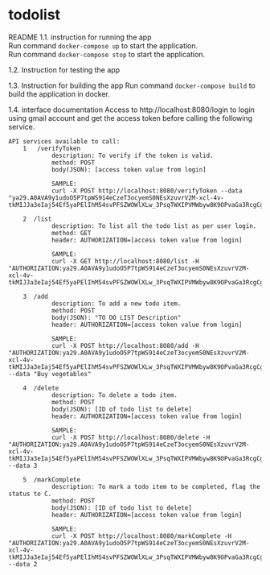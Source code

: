 # todolist

README
1.1. instruction for running the app<br/>
Run command `docker-compose up` to start the application.<br/>
Run command `docker-compose stop` to start the application.

1.2. Instruction for testing the app

1.3. Instruction for building the app
Run command `docker-compose build` to build the application in docker.

1.4. interface documentation
    Access to http://localhost:8080/login to login using gmail account and get the access token before calling the following service.
    
    API services available to call:
        1   /verifyToken 
                description: To verify if the token is valid.
                method: POST
                body(JSON): [access token value from login]

                SAMPLE:
                curl -X POST http://localhost:8080/verifyToken --data "ya29.A0AVA9y1udoO5P7tpWS914eCzeT3ocyemS0NEsXzuvrV2M-xcl-4v-tkMIJJa3eIaj54Ef5yaPElIhM54svPFSZWOWlXLw_3PsqTWXIPVMWbyw8K9OPvaGa3RcgCgjTAOZxxJDkePveNfUJ0ix6NIf9eN1R4O8YUNnWUtBVEFTQVRBU0ZRRTY1ZHI4ZWlHbEFiUldCVUcxcXNOYklWMWlSUQ0163"

        2  /list
                description: To list all the todo list as per user login.
                method: GET
                header: AUTHORIZATION=[access token value from login]

                SAMPLE:
                curl -X GET http://localhost:8080/list -H "AUTHORIZATION:ya29.A0AVA9y1udoO5P7tpWS914eCzeT3ocyemS0NEsXzuvrV2M-xcl-4v-tkMIJJa3eIaj54Ef5yaPElIhM54svPFSZWOWlXLw_3PsqTWXIPVMWbyw8K9OPvaGa3RcgCgjTAOZxxJDkePveNfUJ0ix6NIf9eN1R4O8YUNnWUtBVEFTQVRBU0ZRRTY1ZHI4ZWlHbEFiUldCVUcxcXNOYklWMWlSUQ0163" 

        3  /add
                description: To add a new todo item.
                method: POST
                body(JSON): "TO DO LIST Description"
                header: AUTHORIZATION=[access token value from login]

                SAMPLE:
                curl -X POST http://localhost:8080/add -H "AUTHORIZATION:ya29.A0AVA9y1udoO5P7tpWS914eCzeT3ocyemS0NEsXzuvrV2M-xcl-4v-tkMIJJa3eIaj54Ef5yaPElIhM54svPFSZWOWlXLw_3PsqTWXIPVMWbyw8K9OPvaGa3RcgCgjTAOZxxJDkePveNfUJ0ix6NIf9eN1R4O8YUNnWUtBVEFTQVRBU0ZRRTY1ZHI4ZWlHbEFiUldCVUcxcXNOYklWMWlSUQ0163" --data "Buy vegetables"

        4  /delete
                description: To delete a todo item.
                method: POST
                body(JSON): [ID of todo list to delete]
                header: AUTHORIZATION=[access token value from login]

                SAMPLE:
                curl -X POST http://localhost:8080/delete -H "AUTHORIZATION:ya29.A0AVA9y1udoO5P7tpWS914eCzeT3ocyemS0NEsXzuvrV2M-xcl-4v-tkMIJJa3eIaj54Ef5yaPElIhM54svPFSZWOWlXLw_3PsqTWXIPVMWbyw8K9OPvaGa3RcgCgjTAOZxxJDkePveNfUJ0ix6NIf9eN1R4O8YUNnWUtBVEFTQVRBU0ZRRTY1ZHI4ZWlHbEFiUldCVUcxcXNOYklWMWlSUQ0163" --data 3

        5  /markComplete
                description: To mark a todo item to be completed, flag the status to C.
                method: POST
                body(JSON): [ID of todo list to delete]
                header: AUTHORIZATION=[access token value from login] 

                SAMPLE:
                curl -X POST http://localhost:8080/markComplete -H "AUTHORIZATION:ya29.A0AVA9y1udoO5P7tpWS914eCzeT3ocyemS0NEsXzuvrV2M-xcl-4v-tkMIJJa3eIaj54Ef5yaPElIhM54svPFSZWOWlXLw_3PsqTWXIPVMWbyw8K9OPvaGa3RcgCgjTAOZxxJDkePveNfUJ0ix6NIf9eN1R4O8YUNnWUtBVEFTQVRBU0ZRRTY1ZHI4ZWlHbEFiUldCVUcxcXNOYklWMWlSUQ0163" --data 2

